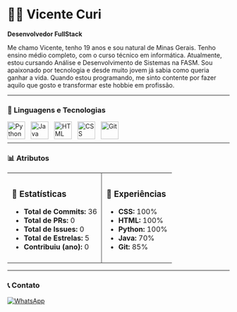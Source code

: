 # 👨‍💻 Vicente Curi

**Desenvolvedor FullStack**

Me chamo Vicente, tenho 19 anos e sou natural de Minas Gerais. Tenho ensino médio completo, com o curso técnico em informática. Atualmente, estou cursando Análise e Desenvolvimento de Sistemas na FASM. Sou apaixonado por tecnologia e desde muito jovem já sabia como queria ganhar a vida. Quando estou programando, me sinto contente por fazer aquilo que gosto e transformar este hobbie em profissão.

---

### 🤖 Linguagens e Tecnologias

<img 
    align="left" 
    alt="Python" 
    title="Python"
    width="40px" 
    style="padding-right: 10px;" 
    src="https://cdn.jsdelivr.net/gh/devicons/devicon@latest/icons/python/python-original.svg" 
/>
<img 
    align="left" 
    alt="Java" 
    title="Java"
    width="40px" 
    style="padding-right: 10px;" 
    src="https://cdn.jsdelivr.net/gh/devicons/devicon@latest/icons/java/java-original.svg" 
/>
<img 
    align="left" 
    alt="HTML"
    title="HTML" 
    width="40px" 
    style="padding-right: 10px;" 
    src="https://cdn.jsdelivr.net/gh/devicons/devicon@latest/icons/html5/html5-original.svg" 
/>
<img 
    align="left" 
    alt="CSS" 
    title="CSS"
    width="40px" 
    style="padding-right: 10px;" 
    src="https://cdn.jsdelivr.net/gh/devicons/devicon@latest/icons/css3/css3-original.svg" 
/>
<img 
    align="left" 
    alt="Git" 
    title="Git"
    width="40px" 
    style="padding-right: 10px;" 
    src="https://cdn.jsdelivr.net/gh/devicons/devicon@latest/icons/git/git-original.svg" 
/>

<br/><br/>

---

### 📊 Atributos

<table>
  <tr>
    <!-- Estatísticas -->
    <td style="padding: 10px; border-right: 1px solid #444; text-align: left;">
      <h3>🚀 Estatísticas</h3>
      <ul>
        <li><strong>Total de Commits:</strong> 36</li>
        <li><strong>Total de PRs:</strong> 0</li>
        <li><strong>Total de Issues:</strong> 0</li>
        <li><strong>Total de Estrelas:</strong> 5</li>
        <li><strong>Contribuiu (ano):</strong> 0</li>
      </ul>
    </td>
    <!-- Experiências -->
    <td style="padding: 10px; text-align: left;">
      <h3>🚀 Experiências</h3>
      <ul>
        <li><strong>CSS:</strong> 100%</li>
        <li><strong>HTML:</strong> 100%</li>
        <li><strong>Python:</strong> 100%</li>
        <li><strong>Java:</strong> 70%</li>
        <li><strong>Git:</strong> 85%</li>
      </ul>
    </td>
  </tr>
</table>

---

### 📞 Contato

<p align="left">
    <!-- WhatsApp -->
    <a href="https://wa.me/5532988400946" target="_blank">
        <img 
            alt="WhatsApp" 
            title="Me chame no WhatsApp" 
            src="https://img.shields.io/badge/WhatsApp-25D366?style=for-the-badge&logo=whatsapp&logoColor=white"
        />
    </a>
</p>
